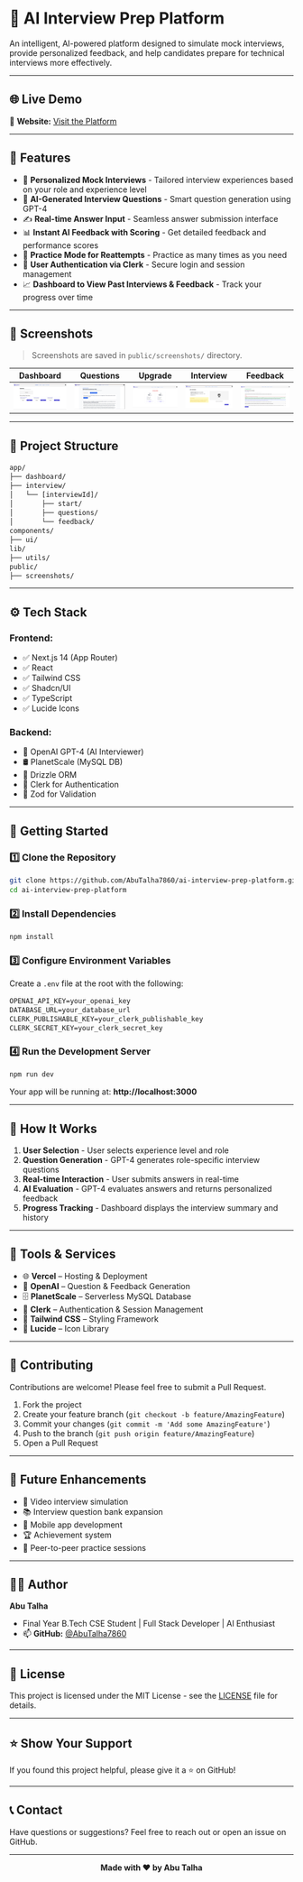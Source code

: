 # 🧠 AI Interview Prep Platform

An intelligent, AI-powered platform designed to simulate mock interviews, provide personalized feedback, and help candidates prepare for technical interviews more effectively.

---

## 🌐 Live Demo

🔗 **Website:** [Visit the Platform](https://ai-interview-prep-platform-livid.vercel.app/)

---

## 📌 Features

- 🎯 **Personalized Mock Interviews** - Tailored interview experiences based on your role and experience level
- 💬 **AI-Generated Interview Questions** - Smart question generation using GPT-4
- ✍️ **Real-time Answer Input** - Seamless answer submission interface
- 📊 **Instant AI Feedback with Scoring** - Get detailed feedback and performance scores
- 🔁 **Practice Mode for Reattempts** - Practice as many times as you need
- 👤 **User Authentication via Clerk** - Secure login and session management
- 📈 **Dashboard to View Past Interviews & Feedback** - Track your progress over time

---

## 🧪 Screenshots

> Screenshots are saved in `public/screenshots/` directory.

| Dashboard | Questions | Upgrade | Interview | Feedback |
|-----------|-----------|---------|-----------|----------|
| ![Dashboard](./public/screenshots/dashboard.png) | ![Questions](./public/screenshots/questions.png) | ![Upgrade](./public/screenshots/upgrade.png) | ![Interview](./public/screenshots/interview.png) | ![Feedback](./public/screenshots/feedback.png) |

---

## 📁 Project Structure

```
app/
├── dashboard/
├── interview/
│   └── [interviewId]/
│       ├── start/
│       ├── questions/
│       └── feedback/
components/
├── ui/
lib/
├── utils/
public/
├── screenshots/
```

---

## ⚙️ Tech Stack

### **Frontend:**
- ✅ Next.js 14 (App Router)
- ✅ React
- ✅ Tailwind CSS
- ✅ Shadcn/UI
- ✅ TypeScript
- ✅ Lucide Icons

### **Backend:**
- 🤖 OpenAI GPT-4 (AI Interviewer)
- 🛢️ PlanetScale (MySQL DB)
- 🔧 Drizzle ORM
- 🔐 Clerk for Authentication
- 🧪 Zod for Validation

---

## 🚀 Getting Started

### 1️⃣ Clone the Repository

```bash
git clone https://github.com/AbuTalha7860/ai-interview-prep-platform.git
cd ai-interview-prep-platform
```

### 2️⃣ Install Dependencies

```bash
npm install
```

### 3️⃣ Configure Environment Variables

Create a `.env` file at the root with the following:

```env
OPENAI_API_KEY=your_openai_key
DATABASE_URL=your_database_url
CLERK_PUBLISHABLE_KEY=your_clerk_publishable_key
CLERK_SECRET_KEY=your_clerk_secret_key
```

### 4️⃣ Run the Development Server

```bash
npm run dev
```

Your app will be running at: **http://localhost:3000**

---

## 🧠 How It Works

1. **User Selection** - User selects experience level and role
2. **Question Generation** - GPT-4 generates role-specific interview questions
3. **Real-time Interaction** - User submits answers in real-time
4. **AI Evaluation** - GPT-4 evaluates answers and returns personalized feedback
5. **Progress Tracking** - Dashboard displays the interview summary and history

---

## 🧰 Tools & Services

- 🌐 **Vercel** – Hosting & Deployment
- 🧠 **OpenAI** – Question & Feedback Generation
- 🗄️ **PlanetScale** – Serverless MySQL Database
- 💼 **Clerk** – Authentication & Session Management
- 🎨 **Tailwind CSS** – Styling Framework
- 💬 **Lucide** – Icon Library

---

## 🤝 Contributing

Contributions are welcome! Please feel free to submit a Pull Request.

1. Fork the project
2. Create your feature branch (`git checkout -b feature/AmazingFeature`)
3. Commit your changes (`git commit -m 'Add some AmazingFeature'`)
4. Push to the branch (`git push origin feature/AmazingFeature`)
5. Open a Pull Request

---

## 📝 Future Enhancements

- 🎥 Video interview simulation
- 📚 Interview question bank expansion
- 📱 Mobile app development
- 🏆 Achievement system
- 👥 Peer-to-peer practice sessions

---

## 🧑‍💻 Author

**Abu Talha**
- Final Year B.Tech CSE Student | Full Stack Developer | AI Enthusiast
- 📫 **GitHub:** [@AbuTalha7860](https://github.com/AbuTalha7860)

---

## 📄 License

This project is licensed under the MIT License - see the [LICENSE](LICENSE) file for details.

---

## ⭐ Show Your Support

If you found this project helpful, please give it a ⭐ on GitHub!

---

## 📞 Contact

Have questions or suggestions? Feel free to reach out or open an issue on GitHub.

---

<div align="center">
  <strong>Made with ❤️ by Abu Talha</strong>
</div>
